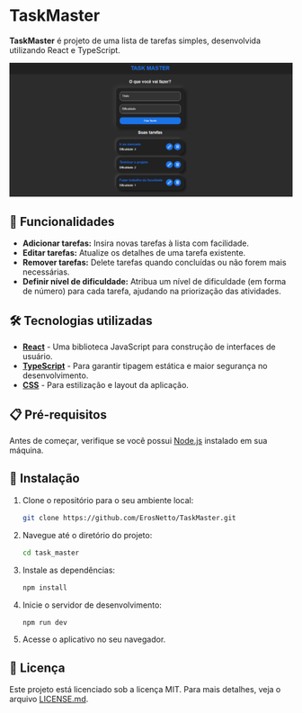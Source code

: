 # TaskMaster

**TaskMaster** é projeto de uma lista de tarefas simples, desenvolvida utilizando React e TypeScript.

![Imagem do TaskMaster](./readmeImg/projeto_task_master.png)

## 🚀 Funcionalidades

- **Adicionar tarefas:** Insira novas tarefas à lista com facilidade.
- **Editar tarefas:** Atualize os detalhes de uma tarefa existente.
- **Remover tarefas:** Delete tarefas quando concluídas ou não forem mais necessárias.
- **Definir nível de dificuldade:** Atribua um nível de dificuldade (em forma de número) para cada tarefa, ajudando na priorização das atividades.

## 🛠️ Tecnologias utilizadas

- **[React](https://reactjs.org/)** - Uma biblioteca JavaScript para construção de interfaces de usuário.
- **[TypeScript](https://www.typescriptlang.org/)** - Para garantir tipagem estática e maior segurança no desenvolvimento.
- **[CSS](https://www.w3schools.com/css/)** - Para estilização e layout da aplicação.

## 📋 Pré-requisitos

Antes de começar, verifique se você possui [Node.js](https://nodejs.org/) instalado em sua máquina.

## 🔧 Instalação

1. Clone o repositório para o seu ambiente local:
   ```bash
   git clone https://github.com/ErosNetto/TaskMaster.git
   ```
2. Navegue até o diretório do projeto:

   ```bash
   cd task_master
   ```

3. Instale as dependências:
   ```bash
   npm install
   ```
4. Inicie o servidor de desenvolvimento:
   ```bash
   npm run dev
   ```
5. Acesse o aplicativo no seu navegador.

## 📄 Licença

Este projeto está licenciado sob a licença MIT. Para mais detalhes, veja o arquivo [LICENSE.md](https://github.com/ErosNetto/TaskMaster/blob/main/LICENSE).
